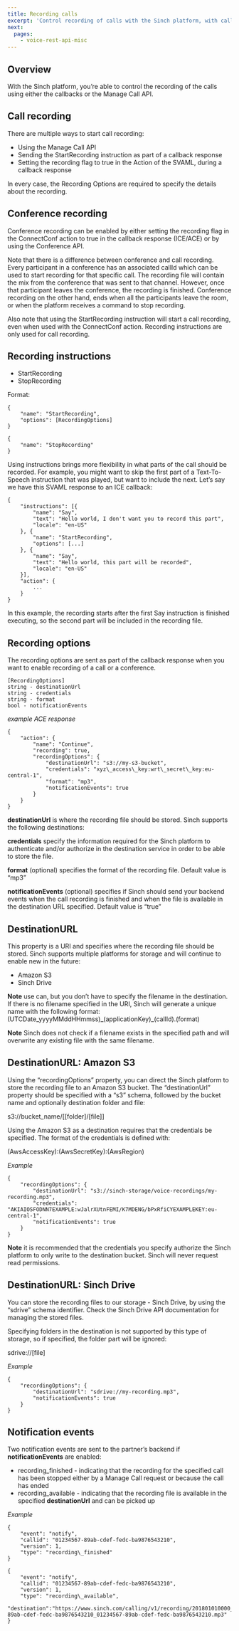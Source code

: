```yaml
---
title: Recording calls
excerpt: 'Control recording of calls with the Sinch platform, with callbacks or the Manage Call API.'
next:
  pages:
    - voice-rest-api-misc
---
```

## Overview

With the Sinch platform, you’re able to control the recording of the calls using either the callbacks or the Manage Call API.

## Call recording

There are multiple ways to start call recording:
* Using the Manage Call API
* Sending the StartRecording instruction as part of a callback response
* Setting the recording flag to true in the Action of the SVAML, during a callback response

In every case, the Recording Options are required to specify the details about the recording.

## Conference recording

Conference recording can be enabled by either setting the recording flag in the ConnectConf action to true in the callback response (ICE/ACE) or by using the Conference API.

Note that there is a difference between conference and call recording. Every participant in a conference has an associated callId which can be used to start recording for that specific call. The recording file will contain the mix from the conference that was sent to that channel. However, once that participant leaves the conference, the recording is finished. Conference recording on the other hand, ends when all the participants leave the room, or when the platform receives a command to stop recording.

Also note that using the StartRecording instruction will start a call recording, even when used with the ConnectConf action. Recording instructions are only used for call recording.

## Recording instructions

-   StartRecording
-   StopRecording

Format:

    {
        "name": "StartRecording",
        "options": [RecordingOptions]
    }

    {
        "name": "StopRecording"
    }

Using instructions brings more flexibility in what parts of the call should be recorded. For example, you might want to skip the first part of a Text-To-Speech instruction that was played, but want to include the next. Let’s say we have this SVAML response to an ICE callback:

    {
        "instructions": [{
            "name": "Say",
            "text": "Hello world, I don't want you to record this part",
            "locale": "en-US"
        }, {
            "name": "StartRecording",
            "options": [...]
        }, {
            "name": "Say",
            "text": "Hello world, this part will be recorded",
            "locale": "en-US"
        }],
        "action": {
            ...
        }
    }

In this example, the recording starts after the first Say instruction is finished executing, so the second part will be included in the recording file.

## Recording options

The recording options are sent as part of the callback response when you want to enable recording of a call or a conference.

    [RecordingOptions]
    string - destinationUrl
    string - credentials
    string - format
    bool - notificationEvents

*example ACE response*

    {
        "action": {
            "name": "Continue",
            "recording": true,
            "recordingOptions": {
                "destinationUrl": "s3://my-s3-bucket",
                "credentials": "xyz\_access\_key:wrt\_secret\_key:eu-central-1",
                "format": "mp3",
                "notificationEvents": true
            }
        }
    }

**destinationUrl** is where the recording file should be stored. Sinch supports the following destinations:

**credentials** specify the information required for the Sinch platform to authenticate and/or authorize in the destination service in order to be able to store the file.

**format** (optional) specifies the format of the recording file. Default value is “mp3”

**notificationEvents** (optional) specifies if Sinch should send your backend events when the call recording is finished and when the file is available in the destination URL specified. Default value is “true”

## DestinationURL

This property is a URI and specifies where the recording file should be stored. Sinch supports multiple platforms for storage and will continue to enable new in the future:

-   Amazon S3
-   Sinch Drive

**Note** use can, but you don’t have to specify the filename in the destination. If there is no filename specified in the URI, Sinch will generate a unique name with the following format: (UTCDate\_yyyyMMddHHmmss)\_(applicationKey)\_(callId).(format)

**Note** Sinch does not check if a filename exists in the specified path and will overwrite any existing file with the same filename.

## DestinationURL: Amazon S3

Using the “recordingOptions” property, you can direct the Sinch platform to store the recording file to an Amazon S3 bucket. The “destinationUrl” property should be specified with a “s3” schema, followed by the bucket name and optionally destination folder and file:

s3://bucket\_name/[[folder]/[file]]

Using the Amazon S3 as a destination requires that the credentials be specified. The format of the credentials is defined with:

(AwsAccessKey):(AwsSecretKey):(AwsRegion)

*Example*

    {
        "recordingOptions": {
            "destinationUrl": "s3://sinch-storage/voice-recordings/my-recording.mp3",
            "credentials": "AKIAIOSFODNN7EXAMPLE:wJalrXUtnFEMI/K7MDENG/bPxRfiCYEXAMPLEKEY:eu-central-1",
            "notificationEvents": true
        }
    }

**Note** it is recommended that the credentials you specify authorize the Sinch platform to only write to the destination bucket. Sinch will never request read permissions.

## DestinationURL: Sinch Drive

You can store the recording files to our storage - Sinch Drive, by using the “sdrive” schema identifier. Check the Sinch Drive API documentation for managing the stored files.

Specifying folders in the destination is not supported by this type of storage, so if specified, the folder part will be ignored:

sdrive://[file]

*Example*

    {
        "recordingOptions": {
            "destinationUrl": "sdrive://my-recording.mp3",
            "notificationEvents": true
        }
    }

## Notification events

Two notification events are sent to the partner’s backend if **notificationEvents** are enabled:

-   recording\_finished - indicating that the recording for the specified call has been stopped either by a Manage Call request or because the call has ended
-   recording\_available - indicating that the recording file is available in the specified **destinationUrl** and can be picked up

*Example*

    {
        "event": "notify",
        "callid": "01234567-89ab-cdef-fedc-ba9876543210",
        "version": 1,
        "type": "recording\_finished"
    }

    {
        "event": "notify",
        "callid": "01234567-89ab-cdef-fedc-ba9876543210",
        "version": 1,
        "type": "recording\_available",
        "destination":"https://www.sinch.com/calling/v1/recording/201801010000_01234567-89ab-cdef-fedc-ba9876543210_01234567-89ab-cdef-fedc-ba9876543210.mp3"
    }
